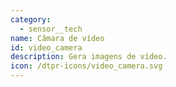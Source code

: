 ```yaml
---
category: 
  - sensor__tech
name: Câmara de vídeo
id: video_camera
description: Gera imagens de vídeo.
icon: /dtpr-icons/video_camera.svg
---
```

